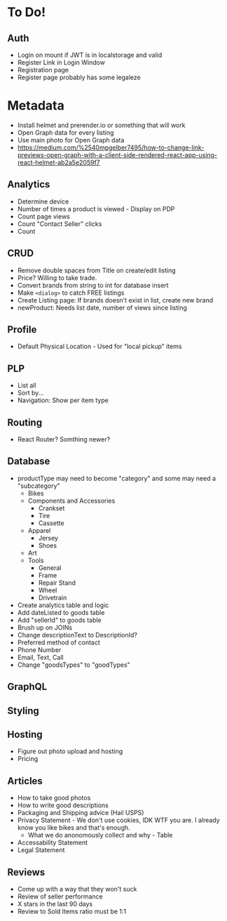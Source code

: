 # To Do!

## Auth

- Login on mount if JWT is in localstorage and valid
- Register Link in Login Window
- Registration page
- Register page probably has some legaleze

# Metadata

- Install helmet and prerender.io or something that will work
- Open Graph data for every listing
- Use main photo for Open Graph data
- https://medium.com/%2540mpgelber7495/how-to-change-link-previews-open-graph-with-a-client-side-rendered-react-app-using-react-helmet-ab2a5e2059f7

## Analytics

- Determine device
- Number of times a product is viewed - Display on PDP
- Count page views
- Count "Contact Seller" clicks
- Count

## CRUD

- Remove double spaces from Title on create/edit listing
- Price? Willing to take trade.
- Convert brands from string to int for database insert
- Make `<dialog>` to catch FREE listings
- Create Listing page: If brands doesn't exist in list, create new brand
- newProduct: Needs list date, number of views since listing

## Profile

- Default Physical Location - Used for "local pickup" items

## PLP

- List all
- Sort by...
- Navigation: Show per item type

## Routing

- React Router? Somthing newer?

## Database

- productType may need to become "category" and some may need a "subcategory"
  - Bikes
  - Components and Accessories
    - Crankset
    - Tire
    - Cassette
  - Apparel
    - Jersey
    - Shoes
  - Art
  - Tools
    - General
    - Frame
    - Repair Stand
    - Wheel
    - Drivetrain
- Create analytics table and logic
- Add dateListed to goods table
- Add "sellerId" to goods table
- Brush up on JOINs
- Change descriptionText to DescriptionId?
- Preferred method of contact
- Phone Number
- Email, Text, Call
- Change "goodsTypes" to "goodTypes"

## GraphQL

## Styling

## Hosting

- Figure out photo upload and hosting
- Pricing

## Articles

- How to take good photos
- How to write good descriptions
- Packaging and Shipping advice (Hail USPS)
- Privacy Statement - We don't use cookies, IDK WTF you are. I already know you like bikes and that's enough.
  - What we do anonomously collect and why - Table
- Accessability Statement
- Legal Statement

## Reviews

- Come up with a way that they won't suck
- Review of seller performance
- X stars in the last 90 days
- Review to Sold Items ratio must be 1:1
